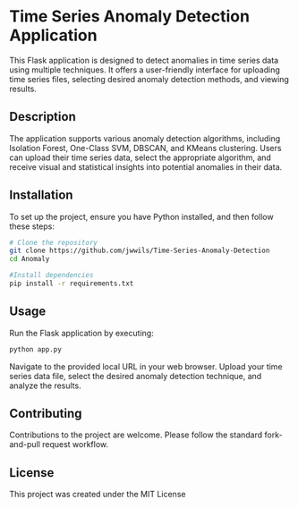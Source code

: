 
# Time Series Anomaly Detection Application

This Flask application is designed to detect anomalies in time series data using multiple techniques. It offers a user-friendly interface for uploading time series files, selecting desired anomaly detection methods, and viewing results.

## Description

The application supports various anomaly detection algorithms, including Isolation Forest, One-Class SVM, DBSCAN, and KMeans clustering. Users can upload their time series data, select the appropriate algorithm, and receive visual and statistical insights into potential anomalies in their data.

## Installation

To set up the project, ensure you have Python installed, and then follow these steps:

```bash
# Clone the repository
git clone https://github.com/jwwils/Time-Series-Anomaly-Detection
cd Anomaly

#Install dependencies
pip install -r requirements.txt
```

## Usage

Run the Flask application by executing:

```python
python app.py
```

Navigate to the provided local URL in your web browser. Upload your time series data file, select the desired anomaly detection technique, and analyze the results.

## Contributing

Contributions to the project are welcome. Please follow the standard fork-and-pull request workflow.

## License

This project was created under the MIT License
